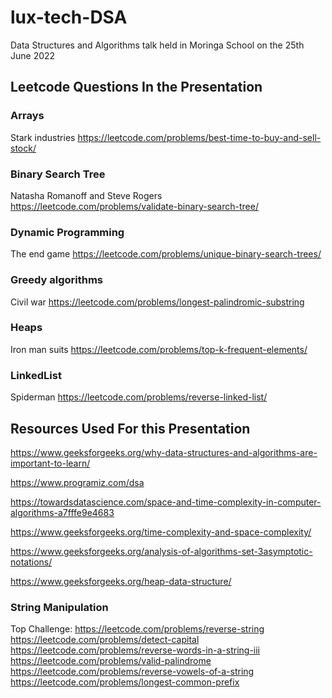 # lux-tech-DSA

Data Structures and Algorithms talk held in Moringa School on the 25th June 2022

## Leetcode Questions In the Presentation
### Arrays
Stark industries
https://leetcode.com/problems/best-time-to-buy-and-sell-stock/

### Binary Search Tree
Natasha Romanoff and Steve Rogers
https://leetcode.com/problems/validate-binary-search-tree/

### Dynamic Programming
The end game
https://leetcode.com/problems/unique-binary-search-trees/

### Greedy algorithms
Civil war 
https://leetcode.com/problems/longest-palindromic-substring

### Heaps
Iron man suits
https://leetcode.com/problems/top-k-frequent-elements/

### LinkedList
Spiderman
https://leetcode.com/problems/reverse-linked-list/

## Resources Used For this Presentation

https://www.geeksforgeeks.org/why-data-structures-and-algorithms-are-important-to-learn/

https://www.programiz.com/dsa

https://towardsdatascience.com/space-and-time-complexity-in-computer-algorithms-a7fffe9e4683

https://www.geeksforgeeks.org/time-complexity-and-space-complexity/

https://www.geeksforgeeks.org/analysis-of-algorithms-set-3asymptotic-notations/

https://www.geeksforgeeks.org/heap-data-structure/

### String Manipulation

Top Challenge: https://leetcode.com/problems/reverse-string
https://leetcode.com/problems/detect-capital
https://leetcode.com/problems/reverse-words-in-a-string-iii
https://leetcode.com/problems/valid-palindrome
https://leetcode.com/problems/reverse-vowels-of-a-string
https://leetcode.com/problems/longest-common-prefix

